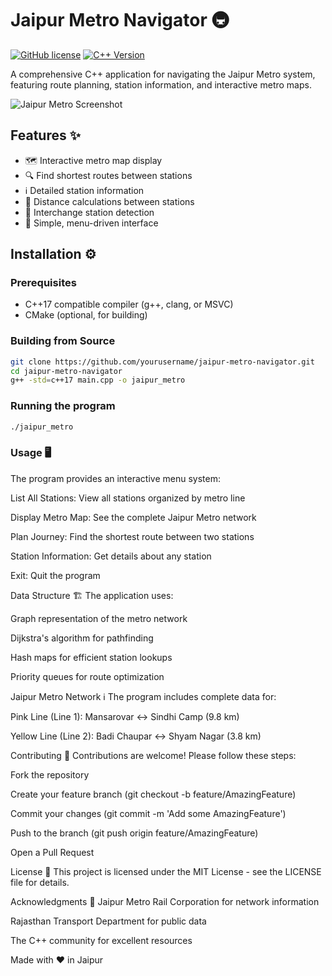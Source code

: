 # Jaipur Metro Navigator 🚇

[![GitHub license](https://img.shields.io/github/license/yourusername/jaipur-metro-navigator)](https://github.com/yourusername/jaipur-metro-navigator/blob/main/LICENSE)
[![C++ Version](https://img.shields.io/badge/C++-17-blue.svg)](https://en.cppreference.com/w/cpp/17)

A comprehensive C++ application for navigating the Jaipur Metro system, featuring route planning, station information, and interactive metro maps.

![Jaipur Metro Screenshot](screenshot.png) <!-- Add actual screenshot later -->

## Features ✨

- 🗺️ Interactive metro map display
- 🔍 Find shortest routes between stations
- ℹ️ Detailed station information
- 📏 Distance calculations between stations
- 🔄 Interchange station detection
- 🎯 Simple, menu-driven interface

## Installation ⚙️

### Prerequisites
- C++17 compatible compiler (g++, clang, or MSVC)
- CMake (optional, for building)

### Building from Source
```bash
git clone https://github.com/yourusername/jaipur-metro-navigator.git
cd jaipur-metro-navigator
g++ -std=c++17 main.cpp -o jaipur_metro
```
### Running the program
```bash
./jaipur_metro
```

### Usage 🖥️
The program provides an interactive menu system:

List All Stations: View all stations organized by metro line

Display Metro Map: See the complete Jaipur Metro network

Plan Journey: Find the shortest route between two stations

Station Information: Get details about any station

Exit: Quit the program

Data Structure 🏗️
The application uses:

Graph representation of the metro network

Dijkstra's algorithm for pathfinding

Hash maps for efficient station lookups

Priority queues for route optimization

Jaipur Metro Network ℹ️
The program includes complete data for:

Pink Line (Line 1): Mansarovar ↔ Sindhi Camp (9.8 km)

Yellow Line (Line 2): Badi Chaupar ↔ Shyam Nagar (3.8 km)

Contributing 🤝
Contributions are welcome! Please follow these steps:

Fork the repository

Create your feature branch (git checkout -b feature/AmazingFeature)

Commit your changes (git commit -m 'Add some AmazingFeature')

Push to the branch (git push origin feature/AmazingFeature)

Open a Pull Request

License 📄
This project is licensed under the MIT License - see the LICENSE file for details.

Acknowledgments 🙏
Jaipur Metro Rail Corporation for network information

Rajasthan Transport Department for public data

The C++ community for excellent resources

Made with ❤️ in Jaipur 
